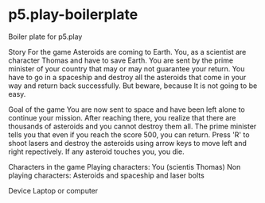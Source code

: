 # p5.play-boilerplate
Boiler plate for p5.play
 
 Story For the game 
 Asteroids are coming to Earth. You, as a scientist are character Thomas and have to save Earth. You are sent by the prime minister of your country that may or may not guarantee your return. You have to go in a spaceship and destroy all the asteroids that come in your way and return back successfully. But beware, because It is not going to be easy.

 Goal of the game
You are now sent to space and have been left alone to continue your mission. After reaching there, you realize that there are thousands of asteroids and you cannot destroy them all. The prime minister tells you that even if you reach the score 500, you can return. Press 'R' to shoot lasers and destroy the asteroids using arrow keys to move left and right repectively. If any asteroid touches you, you die.

Characters in the game
Playing characters: You (scientis Thomas)
Non playing characters: Asteroids and spaceship and laser bolts

Device
Laptop or computer

